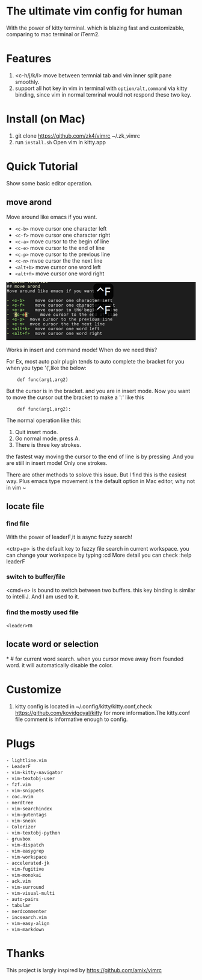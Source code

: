 # The ultimate vim config for human 
With the power of kitty terminal. which is blazing fast and customizable, comparing to mac terminal or iTerm2.

# Features
1. <c-h/j/k/l> move between termnial tab  and vim inner split pane smoothly.
2. support all hot key in vim in terminal with `option/alt,command` via kitty binding, since vim in normal temrinal would not respond these two key.


# Install  (on Mac)
1. git clone https://github.com/zk4/vimrc ~/.zk_vimrc
1. run `install.sh` Open vim in kitty.app 

# Quick Tutorial
Show some basic editor operation. 

## move arond
Move around like emacs if you want.

- `<c-b>`    move cursor one character left 
- `<c-f>`    move cursor one character right 
- `<c-a>`    move cursor to the begin of line 
- `<c-e>`    move cursor to the end of line 
- `<c-p>`  move cursor to the previous line
- `<c-n>`  mvoe cursor the the next line
- `<alt+b>`  move cursor one word left
- `<alt+f>`  move cursor one word right


![movement](https://github.com/zk4/vimrc/blob/master/imgs/movement.gif)

Works in insert and command mode!
When do we need this?

For Ex, most auto pair plugin tends to auto complete the bracket for you when you type '(',like the below:
```
    def func(arg1,arg2)
```
But the cursor is in the bracket. and you are in insert mode.
Now you want to move the cursor out the bracket to make a ':' like this 
```
    def func(arg1,arg2):
```
The normal operation like this:
1. Quit insert mode.
2. Go normal mode. press A.
3. There is three key strokes.

the fastest way moving the cursor to the end of line is by pressing <c-a>.And you are still in insert mode! Only one strokes. 

There are other methods to solove this issue. But I find this is the easiest way.
Plus emacs type movement is the default option in Mac editor, why not in vim ~

## locate file
### find file
With the power of leaderF,it is async fuzzy search!

<ctrp+p> is the default key to fuzzy file search in current workspace. you can change your workspace by typing :cd <where you want to locate>
More detail you can check :help leaderF

### switch to buffer/file
<cmd+e>  is bound to switch between two buffers.  this key binding is similar to intelliJ. And I am used to it. 

### find the mostly used file
`<leader>`m

## locate word or selection
\* # for current word search. when you cursor move away from founded word. it will automatically disable the color.  



# Customize
1. kitty config is located in ~/.config/kitty/kitty.conf,check https://github.com/kovidgoyal/kitty for more information.The kitty.conf file comment is informative enough to config.

# Plugs
    - lightline.vim
    - LeaderF
    - vim-kitty-navigator
    - vim-textobj-user
    - fzf.vim
    - vim-snippets
    - coc.nvim
    - nerdtree
    - vim-searchindex
    - vim-gutentags
    - vim-sneak
    - Colorizer
    - vim-textobj-python
    - gruvbox
    - vim-dispatch
    - vim-easygrep
    - vim-workspace
    - accelerated-jk
    - vim-fugitive
    - vim-monokai
    - ack.vim
    - vim-surround
    - vim-visual-multi
    - auto-pairs
    - tabular
    - nerdcommenter
    - incsearch.vim
    - vim-easy-align
    - vim-markdown

# Thanks
This project is largly inspired by  https://github.com/amix/vimrc


